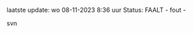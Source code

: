 laatste update: 
wo 08-11-2023  8:36   uur 
Status: FAALT - fout - 
<div class="service R">svn</div>